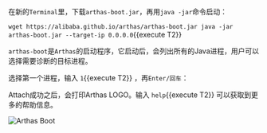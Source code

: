 



在新的`Terminal`里，下载`arthas-boot.jar`，再用`java -jar`命令启动：

`wget https://alibaba.github.io/arthas/arthas-boot.jar
java -jar arthas-boot.jar --target-ip 0.0.0.0`{{execute T2}}

`arthas-boot`是`Arthas`的启动程序，它启动后，会列出所有的Java进程，用户可以选择需要诊断的目标进程。

选择第一个进程，输入 `1`{{execute T2}} ，再`Enter/回车`：

Attach成功之后，会打印Arthas LOGO。输入 `help`{{execute T2}} 可以获取到更多的帮助信息。

![Arthas Boot](/hengyunabc/scenarios/arthas-advanced-cn/assets/arthas-boot.png)
